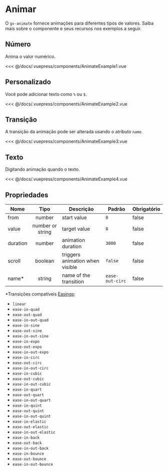# Animar

O `gv-animate` fornece animações para diferentes tipos de valores. Saiba mais sobre o componente e seus recursos nos exemplos a seguir.

## Número

Anima o valor numérico.

<animate-example-1 />

<<< @/docs/.vuepress/components/AnimateExample1.vue

## Personalizado

Você pode adicionar texto como `%` ou `$`.

<animate-example-2 />

<<< @/docs/.vuepress/components/AnimateExample2.vue

## Transição

A transição da animação pode ser alterada usando o atributo `name`.

<animate-example-3 />

<<< @/docs/.vuepress/components/AnimateExample3.vue

## Texto

Digitando animação quando o texto.

<animate-example-4 />

<<< @/docs/.vuepress/components/AnimateExample4.vue

## Propriedades

| Nome     |       Tipo       | Descrição                       | Padrão          | Obrigatório |
| -------- | :--------------: | ------------------------------- | --------------- | ----------- |
| from     |      number      | start value                     | `0`             | false       |
| value    | number or string | target value                    | `0`             | false       |
| duration |      number      | animation duration              | `3000`          | false       |
| scroll   |     boolean      | triggers animation when visible | `false`         | false       |
| name\*   |      string      | name of the transition          | `ease-out-circ` | false       |

\*Transições compatíveis [Easings](https://easings.net):

- `linear`
- `ease-in-quad`
- `ease-out-quad`
- `ease-in-out-quad`
- `ease-in-sine`
- `ease-out-sine`
- `ease-in-out-sine`
- `ease-in-expo`
- `ease-out-expo`
- `ease-in-out-expo`
- `ease-in-circ`
- `ease-out-circ`
- `ease-in-out-circ`
- `ease-in-cubic`
- `ease-out-cubic`
- `ease-in-out-cubic`
- `ease-in-quart`
- `ease-out-quart`
- `ease-in-out-quart`
- `ease-in-quint`
- `ease-out-quint`
- `ease-in-out-quint`
- `ease-in-elastic`
- `ease-out-elastic`
- `ease-in-out-elastic`
- `ease-in-back`
- `ease-out-back`
- `ease-in-out-back`
- `ease-in-bounce`
- `ease-out-bounce`
- `ease-in-out-bounce`
